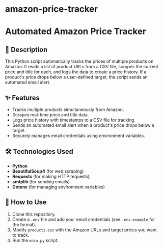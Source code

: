 # amazon-price-tracker
# Automated Amazon Price Tracker

## 📖 Description
This Python script automatically tracks the prices of multiple products on Amazon. It reads a list of product URLs from a CSV file, scrapes the current price and title for each, and logs the data to create a price history. If a product's price drops below a user-defined target, the script sends an automated email alert.

## ✨ Features
* Tracks multiple products simultaneously from Amazon.
* Scrapes real-time price and title data.
* Logs price history with timestamps to a CSV file for tracking.
* Sends an automated email alert when a product's price drops below a target.
* Securely manages email credentials using environment variables.

## 🛠️ Technologies Used
* **Python**
* **BeautifulSoup4** (for web scraping)
* **Requests** (for making HTTP requests)
* **smtplib** (for sending emails)
* **Dotenv** (for managing environment variables)

## 🚀 How to Use
1.  Clone this repository.
2.  Create a `.env` file and add your email credentials (see `.env.example` for the format).
3.  Modify `products.csv` with the Amazon URLs and target prices you want to track.
4.  Run the `main.py` script.
